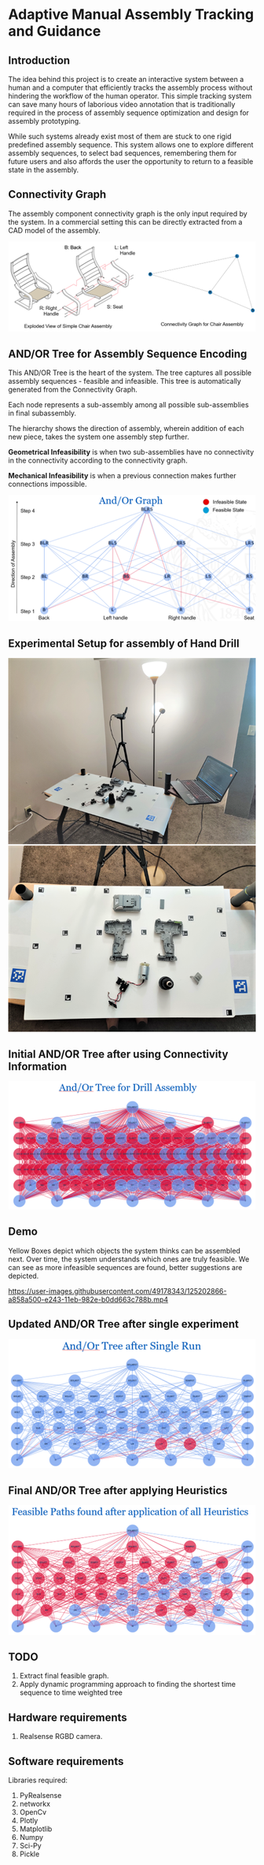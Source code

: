 # Adaptive Manual Assembly Tracking and Guidance

## Introduction

  The idea behind this project is to create an interactive system between a human and a computer that efficiently tracks the assembly process without hindering the workflow of the human operator. This simple tracking system can save many hours of laborious video annotation that is traditionally required in the process of assembly sequence optimization and design for assembly prototyping. 

  While such systems already exist most of them are stuck to one rigid predefined assembly sequence. This system allows one to explore different assembly sequences, to select bad sequences, remembering them for future users and also affords the user the opportunity to return to a feasible state in the assembly.   

## Connectivity Graph
The assembly component connectivity graph is the only input required by the system. In a commercial setting this can be directly extracted from a CAD model of the assembly.

![chair_connect](https://github.com/SupreetKurdekar/Adaptive-Manual-Assembly-Tracking-and-Guidance/blob/main/docs/images/chair_connect2.PNG)
## AND/OR Tree for Assembly Sequence Encoding

This AND/OR Tree is the heart of the system. The tree captures all possible assembly sequences - feasible and infeasible. This tree is automatically generated from the Connectivity Graph.

Each node represents a sub-assembly among all possible sub-assemblies in final subassembly.

The hierarchy shows the direction of assembly, wherein addition of each new piece, takes the system one assembly step further.

**Geometrical Infeasibility** is when two sub-assemblies have no connectivity in the connectivity according to the connectivity graph.

**Mechanical Infeasibility** is when a previous connection makes further connections impossible.

![Chair_and_or](https://github.com/SupreetKurdekar/Adaptive-Manual-Assembly-Tracking-and-Guidance/blob/main/docs/images/Chair_and_or.PNG)

## Experimental Setup for assembly of Hand Drill

![Experimental_Setup](https://github.com/SupreetKurdekar/Adaptive-Manual-Assembly-Tracking-and-Guidance/blob/main/docs/images/env_set_1_1.png)
![Experimental_Setup](https://github.com/SupreetKurdekar/Adaptive-Manual-Assembly-Tracking-and-Guidance/blob/main/docs/images/env_set_2.png)


## Initial AND/OR Tree after using Connectivity Information

![and_or_tree_init_drill](https://github.com/SupreetKurdekar/Adaptive-Manual-Assembly-Tracking-and-Guidance/blob/main/docs/images/and_or_tree_init_drill.PNG)

## Demo

Yellow Boxes depict which objects the system thinks can be assembled next. Over time, the system understands which ones are truly feasible.
We can see as more infeasible sequences are found, better suggestions are depicted.


https://user-images.githubusercontent.com/49178343/125202866-a858a500-e243-11eb-982e-b0dd663c788b.mp4



## Updated AND/OR Tree after single experiment

![and_or_one_run](https://github.com/SupreetKurdekar/Adaptive-Manual-Assembly-Tracking-and-Guidance/blob/main/docs/images/and_or_one_run.PNG)

## Final AND/OR Tree after applying Heuristics

![Feasible_drill_tree](https://github.com/SupreetKurdekar/Adaptive-Manual-Assembly-Tracking-and-Guidance/blob/main/docs/images/Feasible_drill_tree.PNG)

## TODO

1) Extract final feasible graph.
2) Apply dynamic programming approach to finding the shortest time sequence to time weighted tree

## Hardware requirements

1) Realsense RGBD camera. 

## Software requirements

Libraries required:

1) PyRealsense
2) networkx
3) OpenCv
4) Plotly
5) Matplotlib
6) Numpy
7) Sci-Py
8) Pickle

